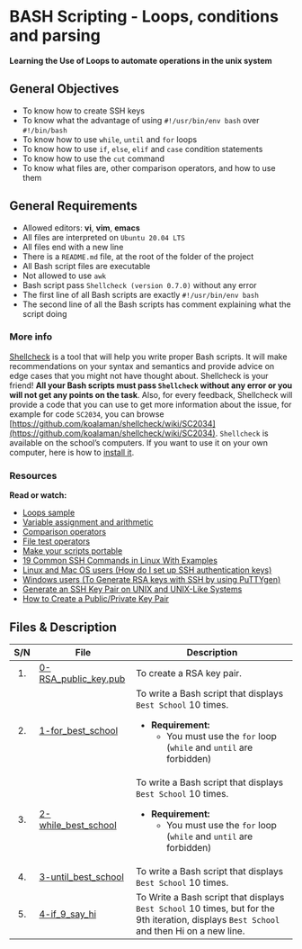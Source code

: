 # BASH Scripting - Loops, conditions and parsing
**Learning the Use of Loops to automate operations in the unix system**

## General Objectives
* To know how to create SSH keys
* To know what the advantage of using ``#!/usr/bin/env bash`` over ``#!/bin/bash``
* To know how to use ``while``, ``until`` and ``for`` loops
* To know how to use ``if``, ``else``, ``elif`` and ``case`` condition statements
* To know how to use the ``cut`` command
* To know what files are, other comparison operators, and how to use them

## General Requirements
* Allowed editors: **vi**, **vim**, **emacs**
* All files are interpreted on ``Ubuntu 20.04 LTS``
* All files end with a new line
* There is a ``README.md`` file, at the root of the folder of the project
* All Bash script files are executable
* Not allowed to use ``awk``
* Bash script pass ``Shellcheck (version 0.7.0)`` without any error
* The first line of all Bash scripts are exactly ``#!/usr/bin/env bash``
* The second line of all the Bash scripts has comment explaining what the script doing
### More info
[Shellcheck](https://github.com/koalaman/shellcheck) is a tool that will help you write proper Bash scripts. It will make recommendations on your syntax and semantics and provide advice on edge cases that you might not have thought about. Shellcheck is your friend! **All your Bash scripts must pass ``Shellcheck`` without any error or you will not get any points on the task**. Also, for every feedback, Shellcheck will provide a code that you can use to get more information about the issue, for example for code ``SC2034``, you can browse [https://github.com/koalaman/shellcheck/wiki/SC2034](https://github.com/koalaman/shellcheck/wiki/SC2034).
``Shellcheck`` is available on the school’s computers. If you want to use it on your own computer, here is how to [install it](https://github.com/koalaman/shellcheck#installing).

### Resources
**Read or watch:**
* [Loops sample](https://tldp.org/LDP/Bash-Beginners-Guide/html/sect_09_01.html)
* [Variable assignment and arithmetic](https://tldp.org/LDP/abs/html/ops.html)
* [Comparison operators](https://tldp.org/LDP/abs/html/comparison-ops.html)
* [File test operators](https://tldp.org/LDP/abs/html/fto.html)
* [Make your scripts portable](https://www.cyberciti.biz/tips/finding-bash-perl-python-portably-using-env.html)
* [19 Common SSH Commands in Linux With Examples](https://phoenixnap.com/kb/linux-ssh-commands)
* [Linux and Mac OS users (How do I set up SSH authentication keys)](https://askubuntu.com/questions/61557/how-do-i-set-up-ssh-authentication-keys)
* [Windows users (To Generate RSA keys with SSH by using PuTTYgen)](https://docs.rackspace.com/support/how-to/generating-rsa-keys-with-ssh-puttygen/)
* [Generate an SSH Key Pair on UNIX and UNIX-Like Systems](https://docs.oracle.com/en/cloud/cloud-at-customer/occ-get-started/generate-ssh-key-pair.html)
* [How to Create a Public/Private Key Pair](https://docs.oracle.com/cd/E19683-01/806-4078/6jd6cjru7/index.html)

## Files & Description
|  S/N	|	File	|	Description	|
|:-----:|---------------|-----------------------|
|  1.	|[0-RSA_public_key.pub](https://github.com/Dikachis/alx-system_engineering-devops/blob/main/0x04-loops_conditions_and_parsing/0-RSA_public_key.pub) | To create a RSA key pair. |
|  2.   |[1-for_best_school](https://github.com/Dikachis/alx-system_engineering-devops/blob/main/0x04-loops_conditions_and_parsing/1-for_best_school) | To write a Bash script that displays ``Best School`` 10 times. <ul><li> **Requirement:** <ul><li>You must use the ``for`` loop (``while`` and ``until`` are forbidden)</li></ul></li></ul> |
|  3.   |[2-while_best_school](https://github.com/Dikachis/alx-system_engineering-devops/blob/main/0x04-loops_conditions_and_parsing/2-while_best_school) | To write a Bash script that displays ``Best School`` 10 times. <ul><li> **Requirement:** <ul><li>You must use the ``for`` loop (``while`` and ``until`` are forbidden)</li></ul></li></ul>|
|  4.   |[3-until_best_school](https://github.com/Dikachis/alx-system_engineering-devops/blob/main/0x04-loops_conditions_and_parsing/3-until_best_school) | To write a Bash script that displays ``Best School`` 10 times. |
|  5.   |[4-if_9_say_hi](https://github.com/Dikachis/alx-system_engineering-devops/blob/main/0x04-loops_conditions_and_parsing/4-if_9_say_hi) | To Write a Bash script that displays ``Best School`` 10 times, but for the 9th iteration, displays ``Best School`` and then Hi on a new line. |
